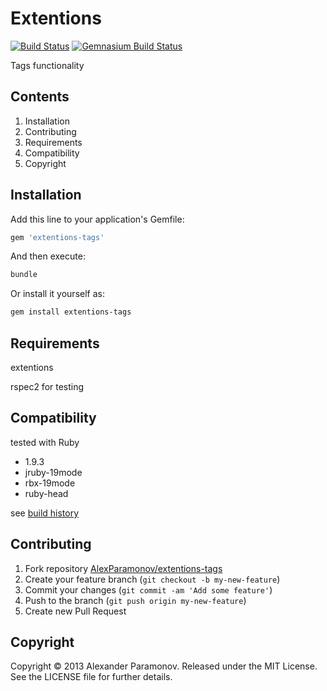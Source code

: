 Extentions
==========
[![Build Status](https://travis-ci.org/AlexParamonov/extentions-tags.png?branch=master)](http://travis-ci.org/AlexParamonov/extentions-tags)
[![Gemnasium Build Status](https://gemnasium.com/AlexParamonov/extentions-tags.png)](http://gemnasium.com/AlexParamonov/extentions-tags)  

Tags functionality

Contents
---------
1. Installation
1. Contributing
1. Requirements
1. Compatibility
1. Copyright

Installation
------------
Add this line to your application's Gemfile:

``` ruby
gem 'extentions-tags'
```

And then execute:

``` sh
bundle
```

Or install it yourself as:

``` sh
gem install extentions-tags
```

Requirements
------------
extentions

rspec2 for testing

Compatibility
-------------
tested with Ruby

* 1.9.3
* jruby-19mode
* rbx-19mode
* ruby-head

see [build history](http://travis-ci.org/#!/AlexParamonov/extentions-tags/builds)

Contributing
-------------
1. Fork repository [AlexParamonov/extentions-tags](https://github.com/AlexParamonov/extentions-tags)
2. Create your feature branch (`git checkout -b my-new-feature`)
3. Commit your changes (`git commit -am 'Add some feature'`)
4. Push to the branch (`git push origin my-new-feature`)
5. Create new Pull Request

Copyright
---------
Copyright © 2013 Alexander Paramonov.
Released under the MIT License. See the LICENSE file for further details.
